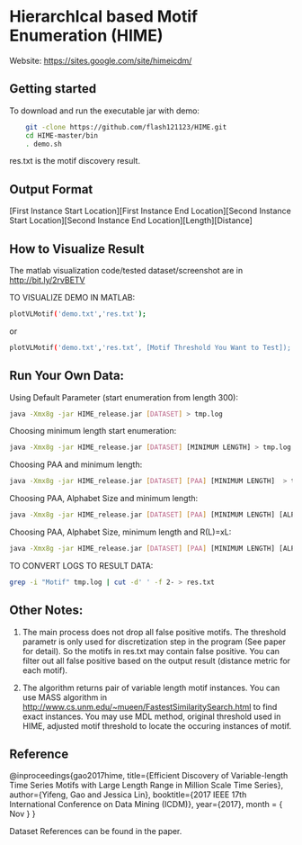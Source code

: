 # HierarchIcal based Motif Enumeration (HIME)

Website: https://sites.google.com/site/himeicdm/


## Getting started

To download and run the executable jar with demo:

```bash
	git -clone https://github.com/flash121123/HIME.git
	cd HIME-master/bin
    . demo.sh
```

res.txt is the motif discovery result. 


## Output Format

[First Instance Start Location][First Instance End Location][Second Instance Start Location][Second Instance End Location][Length][Distance]


## How to Visualize Result

The matlab visualization code/tested dataset/screenshot are in  http://bit.ly/2rvBETV

TO VISUALIZE DEMO IN MATLAB:

```bash
plotVLMotif('demo.txt','res.txt');
```

or 

```bash
plotVLMotif('demo.txt','res.txt’, [Motif Threshold You Want to Test]);
```

## Run Your Own Data:

Using Default Parameter (start enumeration from length 300):

```bash
java -Xmx8g -jar HIME_release.jar [DATASET] > tmp.log
```

Choosing minimum length start enumeration:

```bash
java -Xmx8g -jar HIME_release.jar [DATASET] [MINIMUM LENGTH] > tmp.log
```

Choosing PAA and minimum length:

```bash
java -Xmx8g -jar HIME_release.jar [DATASET] [PAA] [MINIMUM LENGTH]  > tmp.log
```


Choosing PAA, Alphabet Size and minimum length:

```bash
java -Xmx8g -jar HIME_release.jar [DATASET] [PAA] [MINIMUM LENGTH] [ALPHABET SIZE]  > tmp.log
```

Choosing PAA, Alphabet Size, minimum length and R(L)=xL:

```bash
java -Xmx8g -jar HIME_release.jar [DATASET] [PAA] [MINIMUM LENGTH] [ALPHABET SIZE] [x]  > tmp.log
```


TO CONVERT LOGS TO RESULT DATA:

```bash
grep -i "Motif" tmp.log | cut -d' ' -f 2- > res.txt
```

## Other Notes:

1. The main process does not drop all false positive motifs. The threshold parametr is only used for discretization step in the program (See paper for detail). So the motifs in res.txt may contain false positive. You can filter out all false positive based on the output result (distance metric for each motif).

2. The algorithm returns pair of variable length motif instances. You can use MASS algorithm in http://www.cs.unm.edu/~mueen/FastestSimilaritySearch.html to find exact instances. You may use MDL method, original threshold used in HIME, adjusted motif threshold to locate the occuring instances of motif.


## Reference
@inproceedings{gao2017hime,
  title={Efficient Discovery of Variable-length Time Series Motifs with Large Length Range in Million Scale Time Series},
  author={Yifeng, Gao and Jessica Lin},
  booktitle={2017 IEEE 17th International Conference on Data Mining (ICDM)},
  year={2017},
  month = { Nov }
}

Dataset References can be found in the paper.



